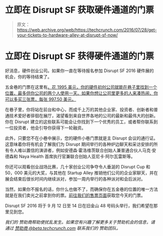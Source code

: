 # 立即在 Disrupt SF  获取硬件通道的门票

> 原文：<https://web.archive.org/web/https://techcrunch.com/2016/07/28/get-your-tickets-to-hardware-alley-at-disrupt-sf-now/>

# 立即在 Disrupt SF 获得硬件通道的门票

好消息，硬件创业公司。如果你一直在等待报名参加 Disrupt SF 2016 硬件展的机会，你的等待结束了。

五金巷的门票在这里有[。花 1995 美元，你的硬件初创公司就能在巷子里找到一个位置，最多供你公司的两个人使用一天。如果你想让公司里更多的人来凑热闹，你可以多买三张票，每张 997.50 美元。](https://web.archive.org/web/20230328011918/https://techcrunch.com/event-info/disrupt-sf-2016/#tickets)

在巷子里，你将站在前台和中心，而成千上万的其他企业家、投资者、创新者和普通技术爱好者徘徊在展厅，渴望看到来自世界各地的公司的最新和最伟大的创新。你在 Disrupt 建立的这些联系可能会让你找到下一个优秀的员工，或者帮你联系到一位投资者，他会引导你获得下一轮融资。

此外，只要您不在小巷中展示，您的硬件小巷门票就是主 Disrupt 会议的通行证。这意味着你将有机会了解我们为 Disrupt 期间举行的各种炉边聊天和采访安排的所有令人难以置信的演讲者，例如安德森·霍洛维茨联合创始人兼普通合伙人马克·安德森和 Naya Health 首席执行官兼联合创始人亚尼卡·阿尔瓦雷斯等。

你还可以观看创业战场比赛，几十家创业公司争夺令人垂涎的 Disrupt Cup 和 50，000 美元的大奖，与其他在 Startup Alley 推销他们公司的企业家聊天，并在展会结束后很长时间内继续派对，参加一周内举行的各种派对和会后派对。

当然，如果你不报名的话，你什么也做不了，而确保你在五金巷的位置的唯一方法就是在我们卖光之前拿到你的票。[前往我们的售票页面](https://web.archive.org/web/20230328011918/https://techcrunch.com/event-info/disrupt-sf-2016/#tickets)获取您今天的门票。

Disrupt SF 2016 将于 9 月 12 日至 14 日在旧金山 48 号码头举行，我们希望在那里见到您。

*我们的 赞助商帮助使扰乱发生。如果您有兴趣了解更多关于赞助机会的信息，请通过 [赞助商 @beta.techcrunch.com](https://web.archive.org/web/20230328011918/mailto:sponsors@beta.techcrunch.com) 联系我们的 赞助团队。*